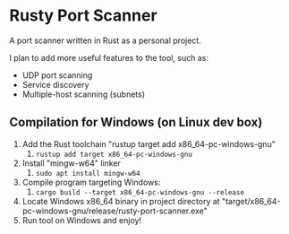 # Rusty Port Scanner

A port scanner written in Rust as a personal project.

I plan to add more useful features to the tool, such as:
- UDP port scanning
- Service discovery
- Multiple-host scanning (subnets)

## Compilation for Windows (on Linux dev box)

1. Add the Rust toolchain "rustup target add x86_64-pc-windows-gnu"
   1. `rustup add target x86_64-pc-windows-gnu`
2. Install "mingw-w64" linker
   1. `sudo apt install mingw-w64`
3. Compile program targeting Windows:
   1. `cargo build --target x86_64-pc-windows-gnu --release`
4. Locate Windows x86_64 binary in project directory at "target/x86_64-pc-windows-gnu/release/rusty-port-scanner.exe"
5. Run tool on Windows and enjoy!
